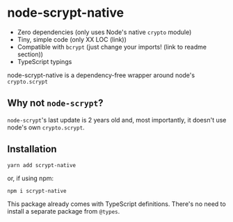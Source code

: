 # node-scrypt-native

- Zero dependencies (only uses Node's native `crypto` module)
- Tiny, simple code (only XX LOC (link))
- Compatible with `bcrypt` (just change your imports! (link to readme section))
- TypeScript typings

node-scrypt-native is a dependency-free wrapper around node's `crypto.scrypt`

## Why not `node-scrypt`?

`node-scrypt`'s last update is 2 years old and, most importantly, it doesn't use node's own `crypto.scrypt`.

## Installation

    yarn add scrypt-native

or, if using npm:

    npm i scrypt-native

This package already comes with TypeScript definitions. There's no need to install a separate package from `@types`.
